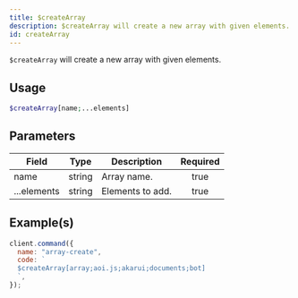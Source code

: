 ```yaml
---
title: $createArray
description: $createArray will create a new array with given elements.
id: createArray
---
```


`$createArray` will create a new array with given elements.

## Usage

```php
$createArray[name;...elements]
```

## Parameters

| Field       | Type   | Description      | Required |
| ----------- | ------ | ---------------- | :------: |
| name        | string | Array name.      |   true   |
| ...elements | string | Elements to add. |   true   |

## Example(s)

```javascript
client.command({
  name: "array-create",
  code: `
  $createArray[array;aoi.js;akarui;documents;bot]
  `,
});
```
